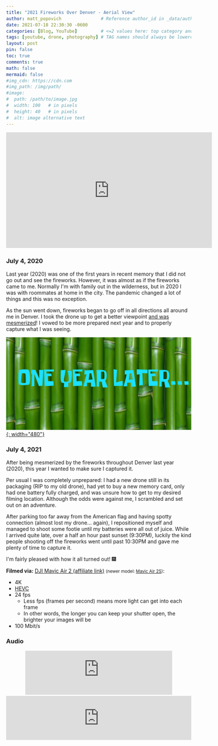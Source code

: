 ```yaml
---
title: "2021 Fireworks Over Denver - Aerial View"
author: matt_popovich               # Reference author_id in _data/authors.yml
date: 2021-07-18 22:30:30 -0600
categories: [Blog, YouTube]         # <=2 values here: top category and sub category
tags: [youtube, drone, photography] # TAG names should always be lowercase
layout: post
pin: false
toc: true
comments: true
math: false
mermaid: false
#img_cdn: https://cdn.com
#img_path: /img/path/
#image:
#  path: /path/to/image.jpg
#  width: 100   # in pixels
#  height: 40   # in pixels
#  alt: image alternative text
---
```


<div style="text-align:center">
<iframe width="560" height="315"
src="https://www.youtube.com/embed/DlzOvmqFLeI"
frameborder="0"
allow="accelerometer; autoplay; clipboard-write; encrypted-media; gyroscope; picture-in-picture"
allowfullscreen></iframe>
</div>

### July 4, 2020
Last year (2020) was one of the first years in recent memory that I did not go out and see the fireworks. However, it was almost as if the fireworks came to me. Normally I'm with family out in the wilderness, but in 2020 I was with roommates at home in the city. The pandemic changed a lot of things and this was no exception.

As the sun went down, fireworks began to go off in all directions all around me in Denver. I took the drone up to get a better viewpoint [and was mesmerized](https://youtu.be/GnFZZjRAnOE?t=163)! I vowed to be more prepared next year and to properly capture what I was seeing.

[![... One year later ...](/assets/img/posts/2021-07-06-2021-fireworks-over-denver---aerial-view/spongebob_one-year-later.jpg){: width="480"}](https://www.deviantart.com/mjegameandcomicfan89/art/SpongeBob-One-Year-Later-Time-Card-834974119)

### July 4, 2021
After being mesmerized by the fireworks throughout Denver last year (2020), this year I wanted to make sure I captured it.

Per usual I was completely unprepared: I had a new drone still in its packaging (RIP to my old drone), had yet to buy a new memory card, only had one battery fully charged, and was unsure how to get to my desired filming location. Although the odds were against me, I scrambled and set out on an adventure.

After parking too far away from the American flag and having spotty connection (almost lost my drone... again), I repositioned myself and managed to shoot some footie until my batteries were all out of juice. While I arrived quite late, over a half an hour past sunset (9:30PM), luckily the kind people shooting off the fireworks went until past 10:30PM and gave me plenty of time to capture it.

I'm fairly pleased with how it all turned out! 🎆

**Filmed via:**
[DJI Mavic Air 2 (affiliate link)](https://amzn.to/3uyCyiz) <small>(newer model: [Mavic Air 2S](https://amzn.to/3yvv7d1))</small>:
* 4K
* [HEVC](https://en.wikipedia.org/wiki/High_Efficiency_Video_Coding)
* 24 fps
  * Less fps (frames per second) means more light can get into each frame
  * In other words, the longer you can keep your shutter open, the brighter your images will be
* 100 Mbit/s

<!-- TODO: Link to video explaining how I lost my drone -->

### Audio
<div style="text-align:center">
<iframe
width="400" height="120"
src="https://www.youtube.com/embed/naJyA2EMDo4"
title="YouTube video player"
frameborder="0"
allow="accelerometer; autoplay; clipboard-write; encrypted-media; gyroscope; picture-in-picture" allowfullscreen>
</iframe>
</div>


<div style="text-align:center">
<iframe
style="border: 0; width: 100%; height: 120px;"
src="https://bandcamp.com/EmbeddedPlayer/album=1403600629/size=large/bgcol=333333/linkcol=0f91ff/tracklist=false/artwork=small/track=2002198240/transparent=true/"
seamless>
<a href="https://soundkeeper.bandcamp.com/album/the-laws-of-gravity">The Laws Of Gravity by The Soundkeeper</a>
</iframe>
</div>

